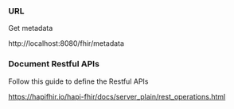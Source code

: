 ### URL

Get metadata

http://localhost:8080/fhir/metadata

### Document Restful APIs

Follow this guide to define the Restful APIs

https://hapifhir.io/hapi-fhir/docs/server_plain/rest_operations.html
